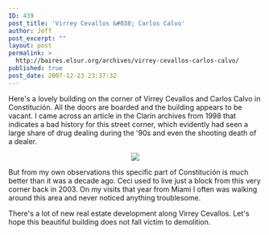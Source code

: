 ```yaml
---
ID: 439
post_title: 'Virrey Cevallos &#038; Carlos Calvo'
author: Jeff
post_excerpt: ""
layout: post
permalink: >
  http://baires.elsur.org/archives/virrey-cevallos-carlos-calvo/
published: true
post_date: 2007-12-23 23:37:32
---
```

Here's a lovely building on the corner of Virrey Cevallos and Carlos Calvo in Constitución. All the doors are boarded and the building appears to be vacant. I came across an article in the Clarín archives from 1998 that indicates a bad history for this street corner, which evidently had seen a large share of drug dealing during the '90s and even the shooting death of a dealer.  

<center>
<a href="http://picasaweb.google.com/iamjeffbarry/BuenosAires/photo#5147358473605029938"><img src="https://lh3.googleusercontent.com/xfF-BV6XN7908SoOClbzsq4yQWTAqnHq3QdNkSLz39MBqIL00l-2piy3Uq2o1b7KcVZ63zUhcD3TXEjD7hXqjDfJ2sZSdx9A2rtJEyCXNFdfucSwNV7JGP0i8-xbvAedA0jn3UBQ6wlFauhpnoqwDGyn06adTRuTlkQQigt3bh-4bn137oBg1piClDWu80omJTBMzag80piYvFZ8KCe4J2GUOeKYQLxFfVj4PUjAa-BPvQTIxBqtAz8UzLA7hA2X9wwxiYtWCrK2fIBtigcc2Hh9rfSoDIViP9AvRFx1h-U8Uh26TGiAhj9UjrbTD5WvW_svcAGNSfOjkHOX1l3I7r-Llg_QjqFUl9hU3fsj3dwqsPBdP4yYfoyQCguYl0Dwsk6ezqj6KlR9NU5IM8MWSiLKN5EIEuEOYzH31y6M-4ciJ3QPGXV6sQM62ZP71lXm0SOjs903AXOqb_3F7pk7X3__jk2eoVS1ty-xPsogFGHXRhTHsscTqJLafkztiJfbEc4K1rjjnTGRr1ylMOG2RkcDR38cdt_KWgSipFnYj-bSEcHDMBdAndVjo4W1094m4Idibw=w1077-h946-no" /></a>
</center>

But from my own observations this specific part of Constitución is much better than it was a decade ago. Ceci used to live just a block from this very corner back in 2003. On my visits that year from Miami I often was walking around this area and never noticed anything troublesome.

There's a lot of new real estate development along Virrey Cevallos. Let's hope this beautiful building does not fall victim to demolition.